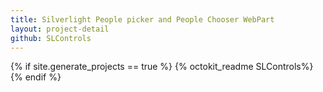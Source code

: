 ```yaml
---
title: Silverlight People picker and People Chooser WebPart
layout: project-detail
github: SLControls 
---
```


{% if site.generate_projects == true %}
{% octokit_readme SLControls%}
{% endif %}